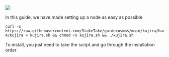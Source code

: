 ![](https://i.yapx.ru/RTuEU.jpg)


In this guide, we have made setting up a node as easy as possible

    curl -s https://raw.githubusercontent.com/StakeTake/guidecosmos/main/kujira/harpoon-4/kujira > kujira.sh && chmod +x kujira.sh && ./kujira.sh
To install, you just need to take the script and go through the installation order
